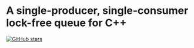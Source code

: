# A single-producer, single-consumer lock-free queue for C++
[![GitHub stars](https://img.shields.io/github/stars/cameron314/readerwriterqueue.svg?label=Stars)](https://github.com/cameron314/readerwriterqueue)
